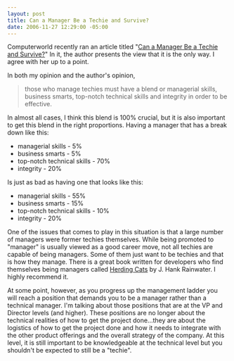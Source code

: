 ```yaml
---
layout: post
title: Can a Manager Be a Techie and Survive?
date: 2006-11-27 12:29:00 -05:00
---
```


Computerworld recently ran an article titled "[Can a Manager Be a Techie and Survive?](http://www.computerworld.com/action/article.do?command=viewArticleBasic&articleId=272778&pageNumber=2 "Can a Manager Be a Techie and Survive?")" In it, the author presents the view that it is the only way. I agree with her up to a point.

In both my opinion and the author's opinion, 

> those who manage techies must have a blend or managerial skills, business smarts, top-notch technical skills and integrity in order to be effective.

In almost all cases, I think this blend is 100% crucial, but it is also important to get this blend in the right proportions. Having a manager that has a break down like this:

*   managerial skills - 5%
*   business smarts - 5%
*   top-notch technical skills - 70%
*   integrity - 20% 

Is just as bad as having one that looks like this:

*   managerial skills - 55%
*   business smarts - 15%
*   top-notch technical skills - 10%
*   integrity - 20% 

One of the issues that comes to play in this situation is that a large number of managers were former techies themselves. While being promoted to "manager" is usually viewed as a good career move, not all techies are capable of being managers. Some of them just want to be techies and that is how they manage. There is a great book written for developers who find themselves being managers called [Herding Cats](http://www.amazon.com/gp/product/1590590171/sr=1-3/qid=1156564588/ref=pd_bbs_3/102-6409103-8716925?ie=UTF8&s=books) by J. Hank Rainwater. I highly recommend it.

At some point, however, as you progress up the management ladder you will reach a position that demands you to be a manager rather than a technical manager. I'm talking about those positions that are at the VP and Director levels (and higher). These positions are no longer about the technical realities of how to get the project done...they are about the logistics of how to get the project done and how it needs to integrate with the other product offerings and the overall strategy of the company. At this level, it is still important to be knowledgeable at the technical level but you shouldn't be expected to still be a "techie".
